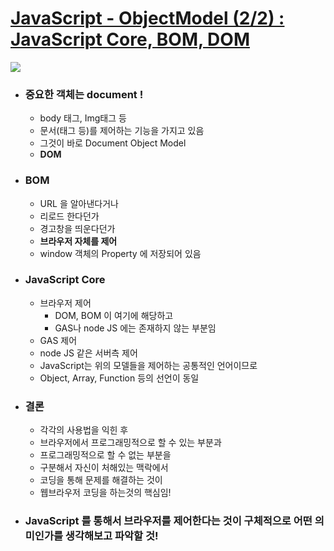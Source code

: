 # [JavaScript - ObjectModel (2/2) : JavaScript Core, BOM, DOM](https://opentutorials.org/course/1375/6622)

![](https://i.imgur.com/nStBKeV.png)

- ### **중요한 객체는 document !**

  - body 태그, Img태그 등
  - 문서(태그 등)를 제어하는 기능을 가지고 있음
  - 그것이 바로 Document Object Model
  - **DOM**

- ### BOM

  - URL 을 알아낸다거나
  - 리로드 한다던가
  - 경고창을 띄운다던가
  - **브라우저 자체를 제어**
  - window 객체의 Property 에 저장되어 있음

- ### JavaScript Core

  - 브라우저 제어
    - DOM, BOM 이 여기에 해당하고
    - GAS나 node JS 에는 존재하지 않는 부분임
  - GAS 제어
  - node JS 같은 서버측 제어
  - JavaScript는 위의 모델들을 제어하는 공통적인 언어이므로
  - Object, Array, Function 등의 선언이 동일

- ### 결론

  - 각각의 사용법을 익힌 후
  - 브라우저에서 프로그래밍적으로 할 수 있는 부분과
  - 프로그래밍적으로 할 수 없는 부분을
  - 구분해서 자신이 처해있는 맥락에서
  - 코딩을 통해 문제를 해결하는 것이
  - 웹브라우저 코딩을 하는것의 핵심임!

- ### **JavaScript 를 통해서 브라우저를 제어한다는 것이 구체적으로 어떤 의미인가를 생각해보고 파악할 것!**